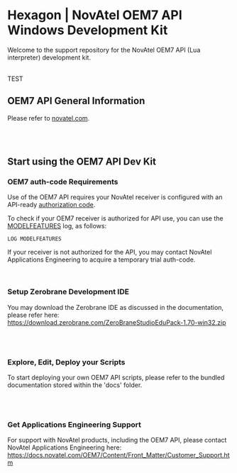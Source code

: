 <h1>Hexagon | NovAtel OEM7 API Windows Development Kit</h1>
Welcome to the support repository for the NovAtel OEM7 API (Lua interpreter) development kit. 
<BR><BR>

TEST

<p>
    <h2>OEM7 API General Information</h2>
    Please refer to <a href="https://novatel.com/products/firmware-options-pc-software/gnss-receiver-firmware-options/api">novatel.com</a>.
</p>
<BR><BR>
<p>
    <h2>Start using the OEM7 API Dev Kit</h2>
    <h3>OEM7 auth-code Requirements</h3>
    <p>
    Use of the OEM7 API requires your NovAtel receiver is configured with an API-ready <a href="https://docs.novatel.com/OEM7/Content/Firmware_Update/Upgrading_Using_the_AUTH.htm">authorization code</a>. 
    </p>
    <p>
    To check if your OEM7 receiver is authorized for API use, you can use the <a href="https://docs.novatel.com/OEM7/Content/Logs/MODELFEATURES.htm">MODELFEATURES</a> log, as follows:
    
`LOG MODELFEATURES`
    </p>
    <p>
    If your receiver is not authorized for the API, you may contact NovAtel Applications Engineering to acquire a temporary trial auth-code.
    </p>
</p>
<BR>
<p>
    <h3>Setup Zerobrane Development IDE</h3>
    You may download the Zerobrane IDE as discussed in the documentation, please refer here:<BR>
    <a href="https://download.zerobrane.com/ZeroBraneStudioEduPack-1.70-win32.zip">https://download.zerobrane.com/ZeroBraneStudioEduPack-1.70-win32.zip</a>
</p>
<BR><BR>
<p>
    <h3>Explore, Edit, Deploy your Scripts</h3>
    To start deploying your own OEM7 API scripts, please refer to the bundled documentation stored within the 'docs' folder.
</p>
<BR><BR>
<p>
    <h3>Get Applications Engineering Support</h3>
    For support with NovAtel products, including the OEM7 API, please contact NovAtel Applications Engineering here:<BR>
    <a href="https://docs.novatel.com/OEM7/Content/Front_Matter/Customer_Support.htm">https://docs.novatel.com/OEM7/Content/Front_Matter/Customer_Support.htm</a>
</p>
